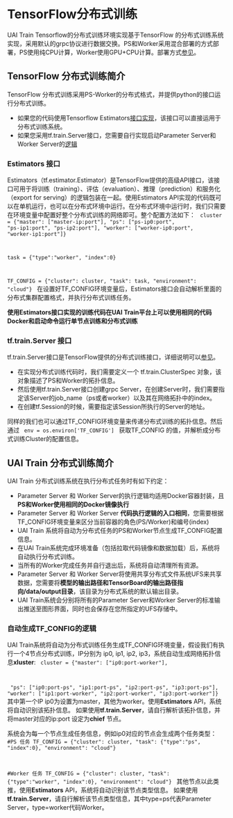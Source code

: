 

# TensorFlow分布式训练
UAI Train Tensorflow的分布式训练环境实现基于TensorFlow 的分布式训练系统实现，采用默认的grpc协议进行数据交换。PS和Worker采用混合部署的方式部署，PS使用纯CPU计算，Worker使用GPU+CPU计算。部署方式[参见](ai/uai-train/introduction/distributed-job/intro)。

## TensorFlow 分布式训练简介
TensorFlow 分布式训练采用PS-Worker的分布式格式，并提供python的接口运行分布式训练。

  * 如果您的代码使用Tensorflow Estimators[接口实现](https://www.tensorflow.org/programmers_guide/estimators)，该接口可以直接运用于分布式训练系统。
  * 如果您采用tf.train.Server接口，您需要自行实现启动Parameter Server和Worker Server的[逻辑](https://www.tensorflow.org/deploy/distributed)

### Estimators 接口
Estimators（tf.estimator.Estimator）是TensorFlow提供的高级API接口，该接口可用于将训练（training）、评估（evaluation）、推理（prediction）和服务化（export for serving）的逻辑包装在一起。使用Estimators API实现的代码既可以在单机运行，也可以在分布式环境中运行。在分布式环境中运行时，我们只需要在环境变量中配置好整个分布式训练的网络即可。整个配置方法如下：
<code>
 cluster = {"master": ["master-ip:port"],
            "ps": ["ps-ip0:port", "ps-ip1:port", "ps-ip2:port"],
            "worker": ["worker-ip0:port", "worker-ip1:port"]}

task = {"type":"worker", "index":0}

 TF_CONFIG = {"cluster": cluster,
    	       "task": task,
               "environment": "cloud"}
</code>
在设置好TF_CONFIG环境变量后，Estimators接口会自动解析里面的分布式集群配置格式，并执行分布式训练任务。

**使用Estimators接口实现的训练代码在UAI Train平台上可以使用相同的代码Docker和启动命令运行单节点训练和分布式训练**

### tf.train.Server 接口
tf.train.Server接口是TensorFlow提供的分布式训练接口，详细说明可以[参见](https://www.tensorflow.org/deploy/distributed)。

  - 在实现分布式训练代码时，我们需要定义一个 tf.train.ClusterSpec 对象，该对象描述了PS和Worker的拓扑信息。
  - 然后使用tf.train.Server接口创建grpc Server，在创建Server时，我们需要指定该Server的job\_name（ps或者worker）以及其在网络拓扑中的index。
  - 在创建tf.Session的时候，需要指定该Session所执行的Server的地址。

同样的我们也可以通过TF\_CONFIG环境变量来传递分布式训练的拓扑信息。然后通过
<code>
	env = os.environ['TF_CONFIG']
</code>
获取TF\_CONFIG 的值，并解析成分布式训练Cluster的配置信息。

## UAI Train 分布式训练简介
UAI Train 分布式训练系统在执行分布式任务时有如下约定：

  * Parameter Server 和 Worker Server的执行逻辑均适用Docker容器封装，且**PS和Worker使用相同的Docker镜像执行**
  * Parameter Server 和 Worker Server **代码执行逻辑的入口相同**，您需要根据TF\_CONFIG环境变量来区分当前容器的角色(PS/Worker)和编号(index)
  * UAI Train 系统将自动为分布式任务的PS和Worker节点生成TF\_CONFIG配置信息。
  * 在UAI Train系统完成环境准备（包括拉取代码镜像和数据加载）后，系统将自动执行分布式训练。
  * 当所有的Worker完成任务并自行退出后，系统将自动清理所有资源。
  * Parameter Server 和 Worker Server将使用共享分布式文件系统UFS来共享数据，您需要将**模型的输出路径和TensorBoard的输出路径指向/data/output目录**，该目录为分布式系统的默认输出目录。
  * UAI Train系统会分别将所有的Parameter Server和Worker Server的标准输出推送至图形界面，同时也会保存在您所指定的UFS存储中。

### 自动生成TF_CONFIG的逻辑
UAI Train系统将自动为分布式训练任务生成TF\_CONFIG环境变量，假设我们有执行一个4节点分布式训练，IP分别为 ip0, ip1, ip2, ip3，系统自动生成网络拓扑信息**xluster**:
<code>
 cluster = {"master": ["ip0:port-worker"],

​            "ps": ["ip0:port-ps", "ip1:port-ps", "ip2:port-ps", "ip3:port-ps"],
​            "worker": ["ip1:port-worker", "ip2:port-worker", "ip3:port-worker"]}
</code>
其中第一个IP ip0为设置为master，其他为worker。使用**Estimators** API，系统将自动识别该拓扑信息。 如果使用**tf.train.Server**，请自行解析该拓扑信息，并将master对应的ip:port 设定为**chief** 节点。

系统会为每一个节点生成任务信息，例如ip0对应的节点会生成两个任务类型：
<code>
#PS 任务
TF_CONFIG = {"cluster": cluster,
    	       "task":  {"type":"ps", "index":0},
               "environment": "cloud"}

#Worker 任务
TF_CONFIG = {"cluster": cluster,
    	       "task":  {"type":"worker", "index":0},
               "environment": "cloud"}
</code>
其他节点以此类推，使用**Estimators** API，系统将自动识别该节点类型信息。 如果使用**tf.train.Server**，请自行解析该节点类型信息，其中type=ps代表Parameter Server，type=worker代码Worker。

